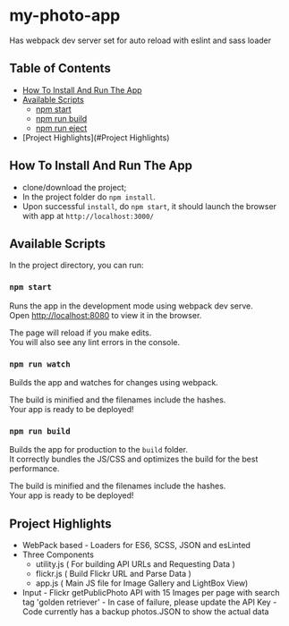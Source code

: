 # my-photo-app
Has webpack dev server set for auto reload with eslint and sass loader

## Table of Contents

- [How To Install And Run The App](#how-to-install-and-run-the-app)
- [Available Scripts](#available-scripts)
  - [npm start](#npm-start)
  - [npm run build](#npm-run-build)
  - [npm run eject](#npm-run-eject)
- [Project Highlights](#Project Highlights)

## How To Install And Run The App

* clone/download the project;
* In the project folder do `npm install`.
* Upon successful `install`, do `npm start`, it should launch the browser with app at `http://localhost:3000/`

## Available Scripts

In the project directory, you can run:

### `npm start`

Runs the app in the development mode using webpack dev serve.<br>
Open [http://localhost:8080](http://localhost:8080) to view it in the browser.

The page will reload if you make edits.<br>
You will also see any lint errors in the console.

### `npm run watch`

Builds the app and watches for changes using webpack.<br>

The build is minified and the filenames include the hashes.<br>
Your app is ready to be deployed!

### `npm run build`

Builds the app for production to the `build` folder.<br>
It correctly bundles the JS/CSS and optimizes the build for the best performance.

The build is minified and the filenames include the hashes.<br>
Your app is ready to be deployed!

## Project Highlights

* WebPack based - Loaders for ES6, SCSS, JSON and esLinted
* Three Components 
  * utility.js ( For building API URLs and Requesting Data )
  * flickr.js ( Build Flickr URL and Parse Data )
  * app.js ( Main JS file for Image Gallery and LightBox View) 
* Input - Flickr getPublicPhoto API with 15 Images per page with search tag 'golden retriever' 
        - In case of failure, please update the API Key
        - Code currently has a backup photos.JSON to show the actual data
      

